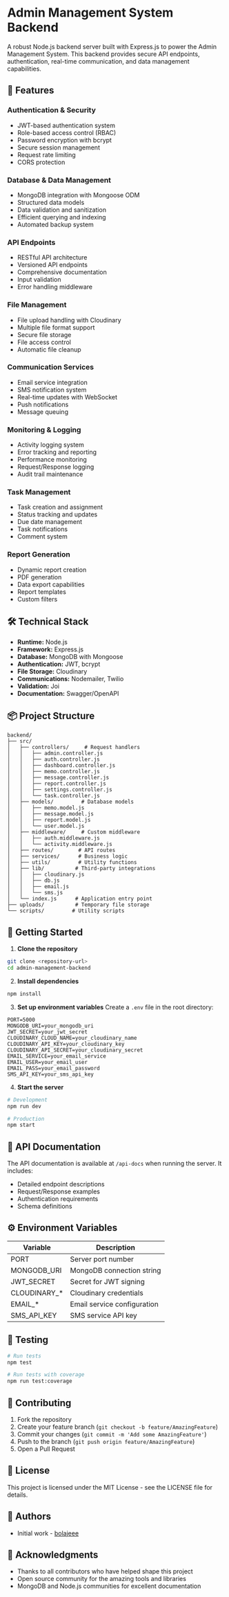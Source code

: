 # Admin Management System Backend

A robust Node.js backend server built with Express.js to power the Admin Management System. This backend provides secure API endpoints, authentication, real-time communication, and data management capabilities.

## 🚀 Features

### Authentication & Security
- JWT-based authentication system
- Role-based access control (RBAC)
- Password encryption with bcrypt
- Secure session management
- Request rate limiting
- CORS protection

### Database & Data Management
- MongoDB integration with Mongoose ODM
- Structured data models
- Data validation and sanitization
- Efficient querying and indexing
- Automated backup system

### API Endpoints
- RESTful API architecture
- Versioned API endpoints
- Comprehensive documentation
- Input validation
- Error handling middleware

### File Management
- File upload handling with Cloudinary
- Multiple file format support
- Secure file storage
- File access control
- Automatic file cleanup

### Communication Services
- Email service integration
- SMS notification system
- Real-time updates with WebSocket
- Push notifications
- Message queuing

### Monitoring & Logging
- Activity logging system
- Error tracking and reporting
- Performance monitoring
- Request/Response logging
- Audit trail maintenance

### Task Management
- Task creation and assignment
- Status tracking and updates
- Due date management
- Task notifications
- Comment system

### Report Generation
- Dynamic report creation
- PDF generation
- Data export capabilities
- Report templates
- Custom filters

## 🛠️ Technical Stack

- **Runtime:** Node.js
- **Framework:** Express.js
- **Database:** MongoDB with Mongoose
- **Authentication:** JWT, bcrypt
- **File Storage:** Cloudinary
- **Communications:** Nodemailer, Twilio
- **Validation:** Joi
- **Documentation:** Swagger/OpenAPI

## 📦 Project Structure

```
backend/
├── src/
│   ├── controllers/     # Request handlers
│   │   ├── admin.controller.js
│   │   ├── auth.controller.js
│   │   ├── dashboard.controller.js
│   │   ├── memo.controller.js
│   │   ├── message.controller.js
│   │   ├── report.controller.js
│   │   ├── settings.controller.js
│   │   └── task.controller.js
│   ├── models/         # Database models
│   │   ├── memo.model.js
│   │   ├── message.model.js
│   │   ├── report.model.js
│   │   └── user.model.js
│   ├── middleware/     # Custom middleware
│   │   ├── auth.middleware.js
│   │   └── activity.middleware.js
│   ├── routes/        # API routes
│   ├── services/      # Business logic
│   ├── utils/         # Utility functions
│   ├── lib/          # Third-party integrations
│   │   ├── cloudinary.js
│   │   ├── db.js
│   │   ├── email.js
│   │   └── sms.js
│   └── index.js      # Application entry point
├── uploads/          # Temporary file storage
└── scripts/         # Utility scripts
```

## 🚀 Getting Started

1. **Clone the repository**
```bash
git clone <repository-url>
cd admin-management-backend
```

2. **Install dependencies**
```bash
npm install
```

3. **Set up environment variables**
Create a `.env` file in the root directory:
```env
PORT=5000
MONGODB_URI=your_mongodb_uri
JWT_SECRET=your_jwt_secret
CLOUDINARY_CLOUD_NAME=your_cloudinary_name
CLOUDINARY_API_KEY=your_cloudinary_key
CLOUDINARY_API_SECRET=your_cloudinary_secret
EMAIL_SERVICE=your_email_service
EMAIL_USER=your_email_user
EMAIL_PASS=your_email_password
SMS_API_KEY=your_sms_api_key
```

4. **Start the server**
```bash
# Development
npm run dev

# Production
npm start
```

## 🔧 API Documentation

The API documentation is available at `/api-docs` when running the server. It includes:

- Detailed endpoint descriptions
- Request/Response examples
- Authentication requirements
- Schema definitions

## ⚙️ Environment Variables

| Variable | Description |
|----------|-------------|
| PORT | Server port number |
| MONGODB_URI | MongoDB connection string |
| JWT_SECRET | Secret for JWT signing |
| CLOUDINARY_* | Cloudinary credentials |
| EMAIL_* | Email service configuration |
| SMS_API_KEY | SMS service API key |

## 🧪 Testing

```bash
# Run tests
npm test

# Run tests with coverage
npm run test:coverage
```

## 🤝 Contributing

1. Fork the repository
2. Create your feature branch (`git checkout -b feature/AmazingFeature`)
3. Commit your changes (`git commit -m 'Add some AmazingFeature'`)
4. Push to the branch (`git push origin feature/AmazingFeature`)
5. Open a Pull Request

## 📝 License

This project is licensed under the MIT License - see the LICENSE file for details.

## 👥 Authors

- Initial work - [bolajeee](https://github.com/bolajeee)

## 🙏 Acknowledgments

- Thanks to all contributors who have helped shape this project
- Open source community for the amazing tools and libraries
- MongoDB and Node.js communities for excellent documentation
